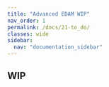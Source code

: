 ```yaml
---
title: "Advanced EDAM WIP"
nav_order: 1
permalink: /docs/21-to_do/
classes: wide
sidebar:
  nav: "documentation_sidebar"
---
```


## WIP